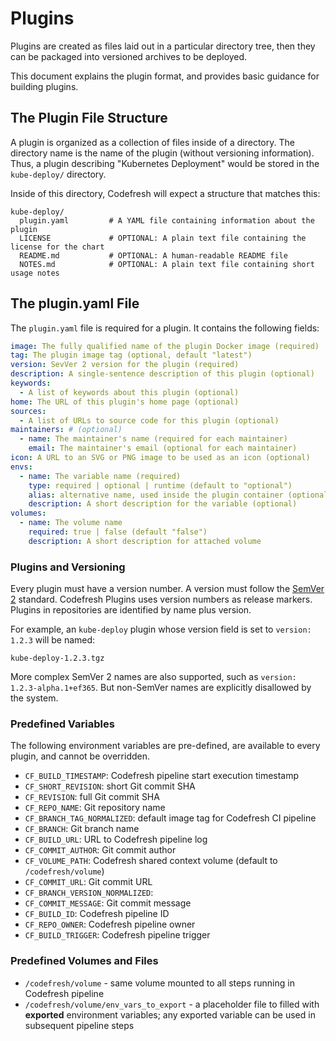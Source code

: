 # Plugins

Plugins are created as files laid out in a particular directory tree,
then they can be packaged into versioned archives to be deployed.

This document explains the plugin format, and provides basic guidance for
building plugins.

## The Plugin File Structure

A plugin is organized as a collection of files inside of a directory. The
directory name is the name of the plugin (without versioning information). Thus,
a plugin describing "Kubernetes Deployment" would be stored in the `kube-deploy/` directory.

Inside of this directory, Codefresh will expect a structure that matches this:

```
kube-deploy/
  plugin.yaml         # A YAML file containing information about the plugin
  LICENSE             # OPTIONAL: A plain text file containing the license for the chart
  README.md           # OPTIONAL: A human-readable README file
  NOTES.md            # OPTIONAL: A plain text file containing short usage notes
```


## The plugin.yaml File

The `plugin.yaml` file is required for a plugin. It contains the following fields:

```yaml
image: The fully qualified name of the plugin Docker image (required)
tag: The plugin image tag (optional, default "latest")
version: SevVer 2 version for the plugin (required)
description: A single-sentence description of this plugin (optional)
keywords:
  - A list of keywords about this plugin (optional)
home: The URL of this plugin's home page (optional)
sources:
  - A list of URLs to source code for this plugin (optional)
maintainers: # (optional)
  - name: The maintainer's name (required for each maintainer)
    email: The maintainer's email (optional for each maintainer)
icon: A URL to an SVG or PNG image to be used as an icon (optional)
envs:
  - name: The variable name (required)
    type: required | optional | runtime (default to "optional")
    alias: alternative name, used inside the plugin container (optional)
    description: A short description for the variable (optional)
volumes:
  - name: The volume name
    required: true | false (default "false")
    description: A short description for attached volume
```


### Plugins and Versioning

Every plugin must have a version number. A version must follow the
[SemVer 2](http://semver.org/) standard. Codefresh Plugins uses version numbers as release markers. Plugins in repositories are identified by name plus version.

For example, an `kube-deploy` plugin whose version field is set to `version:
1.2.3` will be named:

```
kube-deploy-1.2.3.tgz
```

More complex SemVer 2 names are also supported, such as
`version: 1.2.3-alpha.1+ef365`. But non-SemVer names are explicitly
disallowed by the system.

### Predefined Variables

The following environment variables are pre-defined, are available to every plugin, and
cannot be overridden. 

- `CF_BUILD_TIMESTAMP`: Codefresh pipeline start execution timestamp
- `CF_SHORT_REVISION`: short Git commit SHA
- `CF_REVISION`: full Git commit SHA
- `CF_REPO_NAME`: Git repository name
- `CF_BRANCH_TAG_NORMALIZED`: default image tag for Codefresh CI pipeline 
- `CF_BRANCH`: Git branch name
- `CF_BUILD_URL`: URL to Codefresh pipeline log
- `CF_COMMIT_AUTHOR`: Git commit author
- `CF_VOLUME_PATH`: Codefresh shared context volume (default to `/codefresh/volume`)
- `CF_COMMIT_URL`: Git commit URL
- `CF_BRANCH_VERSION_NORMALIZED`: 
- `CF_COMMIT_MESSAGE`: Git commit message
- `CF_BUILD_ID`: Codefresh pipeline ID
- `CF_REPO_OWNER`: Codefresh pipeline owner
- `CF_BUILD_TRIGGER`: Codefresh pipeline trigger

### Predefined Volumes and Files

- `/codefresh/volume` - same volume mounted to all steps running in Codefresh pipeline
- `/codefresh/volume/env_vars_to_export` - a placeholder file to filled with **exported** environment variables; any exported variable can be used in subsequent pipeline steps